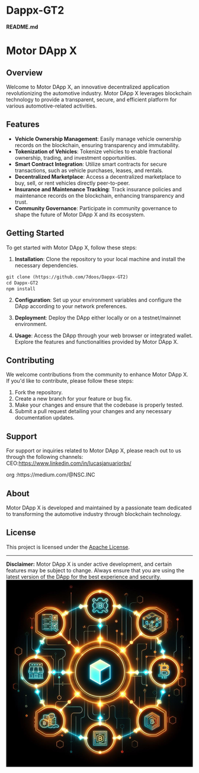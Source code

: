 # Dappx-GT2
**README.md**

# Motor DApp X

## Overview

Welcome to Motor DApp X, an innovative decentralized application revolutionizing the automotive industry. Motor DApp X leverages blockchain technology to provide a transparent, secure, and efficient platform for various automotive-related activities.

## Features

- **Vehicle Ownership Management**: Easily manage vehicle ownership records on the blockchain, ensuring transparency and immutability.
- **Tokenization of Vehicles**: Tokenize vehicles to enable fractional ownership, trading, and investment opportunities.
- **Smart Contract Integration**: Utilize smart contracts for secure transactions, such as vehicle purchases, leases, and rentals.
- **Decentralized Marketplace**: Access a decentralized marketplace to buy, sell, or rent vehicles directly peer-to-peer.
- **Insurance and Maintenance Tracking**: Track insurance policies and maintenance records on the blockchain, enhancing transparency and trust.
- **Community Governance**: Participate in community governance to shape the future of Motor DApp X and its ecosystem.

## Getting Started

To get started with Motor DApp X, follow these steps:

1. **Installation**: Clone the repository to your local machine and install the necessary dependencies.

```
git clone (https://github.com/7doos/Dappx-GT2)
cd Dappx-GT2
npm install
```

2. **Configuration**: Set up your environment variables and configure the DApp according to your network preferences.

3. **Deployment**: Deploy the DApp either locally or on a testnet/mainnet environment.

4. **Usage**: Access the DApp through your web browser or integrated wallet. Explore the features and functionalities provided by Motor DApp X.

## Contributing

We welcome contributions from the community to enhance Motor DApp X. If you'd like to contribute, please follow these steps:

1. Fork the repository.
2. Create a new branch for your feature or bug fix.
3. Make your changes and ensure that the codebase is properly tested.
4. Submit a pull request detailing your changes and any necessary documentation updates.

## Support

For support or inquiries related to Motor DApp X, please reach out to us through the following channels:
CEO:https://www.linkedin.com/in/lucasjanuariorbx/
<p>
  
</p>
org :https://medium.com/@NSC.INC


## About

Motor DApp X is developed and maintained by a passionate team dedicated to transforming the automotive industry through blockchain technology.

## License

This project is licensed under the [Apache License](LICENSE).


---

**Disclaimer:** Motor DApp X is under active development, and certain features may be subject to change. Always ensure that you are using the latest version of the DApp for the best experience and security.
<img src="banner.jpeg">

